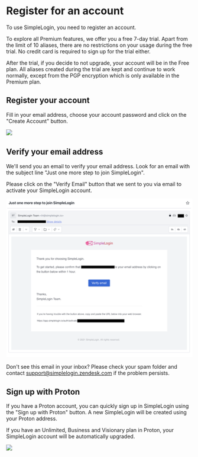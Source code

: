 # Register for an account

To use SimpleLogin, you need to register an account.

To explore all Premium features, we offer you a free 7-day trial. Apart from the limit of 10 aliases, there are no restrictions on your usage during the free trial. No credit card is required to sign up for the trial either. 

After the trial, if you decide to not upgrade, your account will be in the Free plan. All aliases created during the trial are kept and continue to work normally, except from the PGP encryption which is only available in the Premium plan.

## Register your account

Fill in your email address, choose your account password and click on the "Create Account" button.

![](./register-account.png)

## Verify your email address

We'll send you an email to verify your email address. Look for an email with the subject line "Just one more step to join SimpleLogin".

Please click on the "Verify Email" button that we sent to you via email to activate your SimpleLogin account.

![](./verify-account.png)

Don't see this email in your inbox? Please check your spam folder and contact <a href="mailto:support@simplelogin.zendesk.com">support@simplelogin.zendesk.com</a> if the problem persists.

## Sign up with Proton

If you have a Proton account, you can quickly sign up in SimpleLogin using the "Sign up with Proton" button. A new SimpleLogin will be created using your Proton address.

If you have an Unlimited, Business and Visionary plan in Proton, your SimpleLogin account will be automatically upgraded.

![](./sign-up-with-proton.png)
